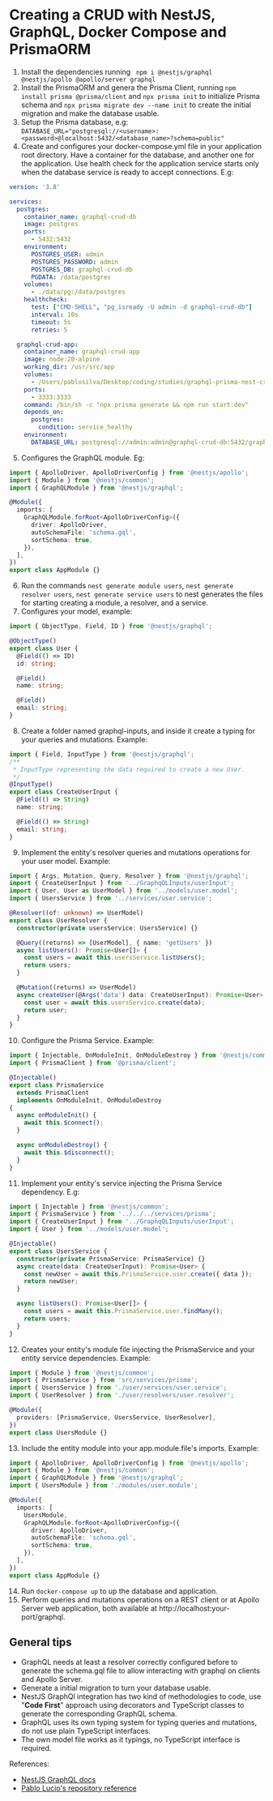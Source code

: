 # Creating a CRUD with NestJS, GraphQL, Docker Compose and PrismaORM

1. Install the dependencies running ` npm i @nestjs/graphql @nestjs/apollo @apollo/server graphql`
2. Install the PrismaORM and genera the Prisma Client, running `npm install prisma @prisma/client` and `npx prisma init` to initialize Prisma schema and `npx prisma migrate dev --name init` to create the initial migration and make the database usable.
3. Setup the Prisma database, e.g: `DATABASE_URL="postgresql://<username>:<password>@localhost:5432/<database_name>?schema=public"
`
4. Create and configures your docker-compose.yml file in your application root directory. Have a container for the database, and another one for the application. Use health check for the application service starts only when the database service is ready to accept connections. E.g:
```yml
version: '3.8'

services:
  postgres:
    container_name: graphql-crud-db
    image: postgres
    ports:
      - 5432:5432
    environment:
      POSTGRES_USER: admin
      POSTGRES_PASSWORD: admin
      POSTGRES_DB: graphql-crud-db
      PGDATA: /data/postgres
    volumes:
      - ./data/pg:/data/postgres
    healthcheck:
      test: ["CMD-SHELL", "pg_isready -U admin -d graphql-crud-db"]
      interval: 10s
      timeout: 5s
      retries: 5

  graphql-crud-app:
    container_name: graphql-crud-app
    image: node:20-alpine
    working_dir: /usr/src/app
    volumes:
      - /Users/pablosilva/Desktop/coding/studies/graphql-prisma-nest-crud:/usr/src/app
    ports:
      - 3333:3333
    command: /bin/sh -c "npx prisma generate && npm run start:dev"
    depends_on:
      postgres:
        condition: service_healthy
    environment:
      DATABASE_URL: postgresql://admin:admin@graphql-crud-db:5432/graphql-crud-db?schema=public
```
5. Configures the GraphQL module. Eg:
```typescript
import { ApolloDriver, ApolloDriverConfig } from '@nestjs/apollo';
import { Module } from '@nestjs/common';
import { GraphQLModule } from '@nestjs/graphql';

@Module({
  imports: [
    GraphQLModule.forRoot<ApolloDriverConfig>({
      driver: ApolloDriver,
      autoSchemaFile: 'schema.gql',
      sortSchema: true,
    }),
  ],
})
export class AppModule {}
```
6. Run the commands `nest generate module users`, `nest generate resolver users`, `nest generate service users` to nest generates the files for starting creating a module, a resolver, and a service.
7. Configures your model, example:
```typescript
import { ObjectType, Field, ID } from '@nestjs/graphql';

@ObjectType()
export class User {
  @Field(() => ID)
  id: string;

  @Field()
  name: string;

  @Field()
  email: string;
}
```
8. Create a folder named graphql-inputs, and inside it create a typing for your queries and mutations. Example:
```typescript
import { Field, InputType } from '@nestjs/graphql';
/**
 * InputType representing the data required to create a new User.
 */
@InputType()
export class CreateUserInput {
  @Field(() => String)
  name: string;

  @Field(() => String)
  email: string;
}
```
9. Implement the entity's resolver queries and mutations operations for your user model. Example:
```typescript
import { Args, Mutation, Query, Resolver } from '@nestjs/graphql';
import { CreateUserInput } from '../GraphqQLInputs/userInput';
import { User, User as UserModel } from '../models/user.model';
import { UsersService } from '../services/user.service';

@Resolver((of: unknown) => UserModel)
export class UserResolver {
  constructor(private usersService: UsersService) {}

  @Query((returns) => [UserModel], { name: 'getUsers' })
  async listUsers(): Promise<User[]> {
    const users = await this.usersService.listUsers();
    return users;
  }

  @Mutation((returns) => UserModel)
  async createUser(@Args('data') data: CreateUserInput): Promise<User> {
    const user = await this.usersService.create(data);
    return user;
  }
}
```
10. Configure the Prisma Service. Example:
```typescript
import { Injectable, OnModuleInit, OnModuleDestroy } from '@nestjs/common';
import { PrismaClient } from '@prisma/client';

@Injectable()
export class PrismaService
  extends PrismaClient
  implements OnModuleInit, OnModuleDestroy
{
  async onModuleInit() {
    await this.$connect();
  }

  async onModuleDestroy() {
    await this.$disconnect();
  }
}
```
11.  Implement your entity's service injecting the Prisma Service dependency. E.g:
```typescript
import { Injectable } from '@nestjs/common';
import { PrismaService } from '../../../services/prisma';
import { CreateUserInput } from '../GraphqQLInputs/userInput';
import { User } from '../models/user.model';

@Injectable()
export class UsersService {
  constructor(private PrismaService: PrismaService) {}
  async create(data: CreateUserInput): Promise<User> {
    const newUser = await this.PrismaService.user.create({ data });
    return newUser;
  }

  async listUsers(): Promise<User[]> {
    const users = await this.PrismaService.user.findMany();
    return users;
  }
}
```
12. Creates your entity's module file injecting the PrismaService and your entity service dependencies. Example:
```typescript
import { Module } from '@nestjs/common';
import { PrismaService } from 'src/services/prisma';
import { UsersService } from './user/services/user.service';
import { UserResolver } from './user/resolvers/user.resolver';

@Module({
  providers: [PrismaService, UsersService, UserResolver],
})
export class UsersModule {}
```
13. Include the entity module into your app.module.file's imports. Example:
```typescript
import { ApolloDriver, ApolloDriverConfig } from '@nestjs/apollo';
import { Module } from '@nestjs/common';
import { GraphQLModule } from '@nestjs/graphql';
import { UsersModule } from './modules/user.module';

@Module({
  imports: [
    UsersModule,
    GraphQLModule.forRoot<ApolloDriverConfig>({
      driver: ApolloDriver,
      autoSchemaFile: 'schema.gql',
      sortSchema: true,
    }),
  ],
})
export class AppModule {}

``` 

14. Run `docker-compose up` to up the database and application.
15. Perform queries and mutations operations on a REST client or at Apollo Server web application, both available at http://localhost:your-port/graphql.

## General tips

- GraphQL needs at least a resolver correctly configured before to generate the schema.gql file to allow interacting with graphql on clients and Apollo Server.
- Generate a initial migration to turn your database usable.
- NestJS GraphQl integration has two kind of methodologies to code, use "**Code First**" approach using decorators and TypeScript classes to generate the corresponding GraphQL schema.
- GraphQL uses its own typing system for typing queries and mutations, do not use plain TypeScript interfaces.
- The own model file works as it typings, no TypeScript interface is required.


References:

- [NestJS GraphQL docs](https://docs.nestjs.com/graphql/quick-start)
- [Pablo Lucio's repository reference](https://github.com/pablolucio97/nestjs-graphql-prisma-crud)
